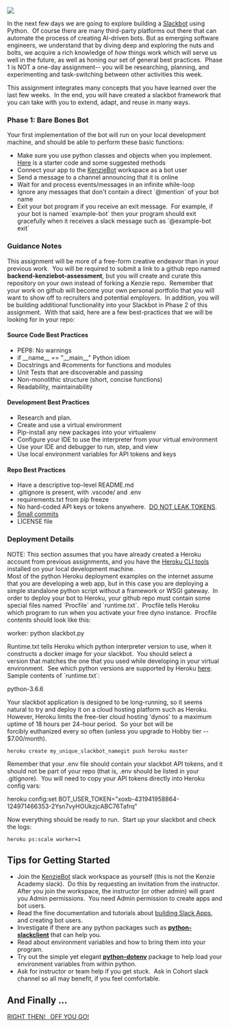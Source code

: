 ![](https://upload.wikimedia.org/wikipedia/commons/thumb/b/b9/Slack_Technologies_Logo.svg/2000px-Slack_Technologies_Logo.svg.png)

In the next few days we are going to explore building a [Slackbot](https://www.entrepreneur.com/article/302409) using Python.  Of course there are many third-party platforms out there that can automate the process of creating AI-driven bots. But as emerging software engineers, we understand that by diving deep and exploring the nuts and bolts, we acquire a rich knowledge of _how_ things work which will serve us well in the future, as well as honing our set of general best practices.  Phase 1 is NOT a one-day assignment-- you will be researching, planning, and experimenting and task-switching between other activities this week.

This assignment integrates many concepts that you have learned over the last few weeks.  In the end, you will have created a slackbot framework that you can take with you to extend, adapt, and reuse in many ways.

### Phase 1: Bare Bones Bot

Your first implementation of the bot will run on your local development machine, and should be able to perform these basic functions:
*   Make sure you use python classes and objects when you implement. [Here](https://github.com/KenzieAcademy/backend-slackbot/) is a starter code and some suggested methods 
*   Connect your app to the [KenzieBot](https://kenziebot.slack.com) workspace as a bot user
*   Send a message to a channel announcing that it is online
*   Wait for and process events/messages in an infinite while-loop
*   Ignore any messages that don't contain a direct \`@mention\` of your bot name
*   Exit your bot program if you receive an exit message.  For example, if your bot is named \`example-bot\` then your program should exit gracefully when it receives a slack message such as \`@example-bot exit\`

### Guidance Notes

This assignment will be more of a free-form creative endeavor than in your previous work.  You will be required to submit a link to a github repo named **backend-kenziebot-assessment**, but you will create and curate this repository on your own instead of forking a Kenzie repo.  Remember that your work on github will become your own personal portfolio that you will want to show off to recruiters and potential employers.  In addition, you will be building additional functionality into your Slackbot in Phase 2 of this assignment.  With that said, here are a few best-practices that we will be looking for in your repo:

#### **Source Code Best Practices**

*   PEP8: No warnings
*   if \_\_name\_\_ == "\_\_main\_\_" Python idiom
*   Docstrings and #comments for functions and modules
*   Unit Tests that are discoverable and passing
*   Non-monolithic structure (short, concise functions)
*   Readability, maintainability

#### **Development Best Practices**

*   Research and plan.
*   Create and use a virtual environment
*   Pip-install any new packages into your virtualenv
*   Configure your IDE to use the interpreter from your virtual environment
*   Use your IDE and debugger to run, step, and view
*   Use local environment variables for API tokens and keys

#### **Repo Best Practices**

*   Have a descriptive top-level README.md
*   .gitignore is present, with .vscode/ and .env
*   requirements.txt from pip freeze
*   No hard-coded API keys or tokens anywhere.  [DO NOT LEAK TOKENS](https://labs.detectify.com/2016/04/28/slack-bot-token-leakage-exposing-business-critical-information/).
*   [Small commits](https://blog.hartleybrody.com/git-small-teams/)
*   LICENSE file

### **Deployment Details**

NOTE: This section assumes that you have already created a Heroku account from previous assignments, and you have the [Heroku CLI tools](https://devcenter.heroku.com/articles/heroku-cli) installed on your local development machine.  
Most of the python Heroku deployment examples on the internet assume that you are developing a web app, but in this case you are deploying a simple standalone python script without a framework or WSGI gateway.  In order to deploy your bot to Heroku, your github repo must contain some special files named \`Procfile\` and \`runtime.txt\`.  Procfile tells Heroku which program to run when you activate your free dyno instance.  Procfile contents should look like this:

worker: python slackbot.py

Runtime.txt tells Heroku which python interpreter version to use, when it constructs a docker image for your slackbot.  You should select a version that matches the one that you used while developing in your virtual environment.  See which python versions are supported by Heroku [here](https://devcenter.heroku.com/articles/python-runtimes).  Sample contents of \`runtime.txt\`:

python-3.6.6

Your slackbot application is designed to be long-running, so it seems natural to try and deploy it on a cloud hosting platform such as Heroku.  However, Heroku limits the free-tier cloud hosting 'dynos' to a maximum uptime of 18 hours per 24-hour period.  So your bot will be forcibly euthanized every so often (unless you upgrade to Hobby tier -- $7.00/month). 

    heroku create my_unique_slackbot_namegit push heroku master

Remember that your .env file should contain your slackbot API tokens, and it should not be part of your repo (that is, .env should be listed in your .gitignore).  You will need to copy your API tokens directly into Heroku config vars:

heroku config:set BOT\_USER\_TOKEN="xoxb-431941958864-124971466353-2Ysn7vyHOUkzjcABC76Tafrq"

Now everything should be ready to run.  Start up your slackbot and check the logs:

    heroku ps:scale worker=1

Tips for Getting Started 
-------------------------

*   Join the [KenzieBot](https://join.slack.com/t/kenziebot/signup) slack workspace as yourself (this is not the Kenzie Academy slack).  Do this by requesting an invitation from the instructor.  After you join the workspace, the instructor (or other admin) will grant you Admin permissions.  You need Admin permission to create apps and bot users.
*   Read the fine documentation and tutorials about [building Slack Apps](https://api.slack.com/slack-apps), and creating bot users.
*   Investigate if there are any python packages such as **[python-slackclient](https://github.com/slackapi/python-slackclient)** that can help you.
*   Read about environment variables and how to bring them into your program.
*   Try out the simple yet elegant **[python-dotenv](https://github.com/theskumar/python-dotenv)** package to help load your environment variables from within python.
*   Ask for instructor or team help if you get stuck.  Ask in Cohort slack channel so all may benefit, if you feel comfortable.

And Finally ... 
----------------

[RIGHT THEN!   OFF YOU GO!](https://www.youtube.com/watch?v=nLJ8ILIE780)
